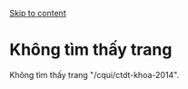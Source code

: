 [Skip to content](https://daa.uit.edu.vn/cqui/ctdt-khoa-2014#main)

Không tìm thấy trang
====================

Không tìm thấy trang "/cqui/ctdt-khoa-2014".